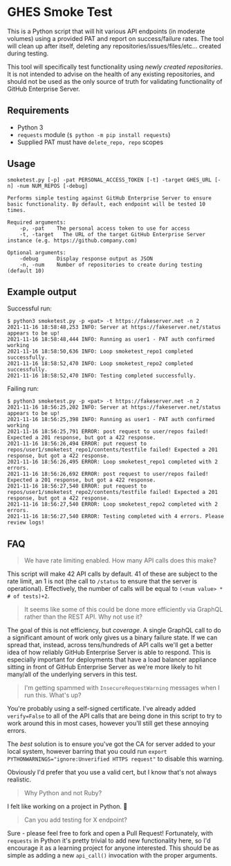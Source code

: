# GHES Smoke Test

This is a Python script that will hit various API endpoints (in moderate volumes) using a provided PAT and report on success/failure rates.  The tool will clean up after itself, deleting any repositories/issues/files/etc... created during testing.

This tool will specifically test functionality using _newly created repositories_. It is not intended to advise on the health of any existing repositories, and should not be used as the only source of truth for validating functionality of GitHub Enterprise Server.

## Requirements

- Python 3
- `requests` module (`$ python -m pip install requests`)
- Supplied PAT must have `delete_repo, repo` scopes

## Usage

```
smoketest.py [-p] -pat PERSONAL_ACCESS_TOKEN [-t] -target GHES_URL [-n] -num NUM_REPOS [-debug]

Performs simple testing against GitHub Enterprise Server to ensure basic functionality. By default, each endpoint will be tested 10 times.

Required arguments:
    -p, -pat    The personal access token to use for access
    -t, -target   The URL of the target GitHub Enterprise Server instance (e.g. https://github.company.com)

Optional arguments:
    -debug      Display response output as JSON
    -n, -num    Number of repositories to create during testing (default 10)
```

## Example output

Successful run:

```
$ python3 smoketest.py -p <pat> -t https://fakeserver.net -n 2
2021-11-16 18:58:48,253 INFO: Server at https://fakeserver.net/status appears to be up!
2021-11-16 18:58:48,444 INFO: Running as user1 - PAT auth confirmed working
2021-11-16 18:58:50,636 INFO: Loop smoketest_repo1 completed successfully.
2021-11-16 18:58:52,470 INFO: Loop smoketest_repo2 completed successfully.
2021-11-16 18:58:52,470 INFO: Testing completed successfully.
```

Failing run:

```
$ python3 smoketest.py -p <pat> -t https://fakeserver.net -n 2
2021-11-16 18:56:25,202 INFO: Server at https://fakeserver.net/status appears to be up!
2021-11-16 18:56:25,398 INFO: Running as user1 - PAT auth confirmed working
2021-11-16 18:56:25,791 ERROR: post request to user/repos failed! Expected a 201 response, but got a 422 response.
2021-11-16 18:56:26,494 ERROR: put request to repos/user1/smoketest_repo1/contents/testfile failed! Expected a 201 response, but got a 422 response.
2021-11-16 18:56:26,495 ERROR: Loop smoketest_repo1 completed with 2 errors.
2021-11-16 18:56:26,692 ERROR: post request to user/repos failed! Expected a 201 response, but got a 422 response.
2021-11-16 18:56:27,540 ERROR: put request to repos/user1/smoketest_repo2/contents/testfile failed! Expected a 201 response, but got a 422 response.
2021-11-16 18:56:27,540 ERROR: Loop smoketest_repo2 completed with 2 errors.
2021-11-16 18:56:27,540 ERROR: Testing completed with 4 errors. Please review logs!
```

## FAQ

> We have rate limiting enabled. How many API calls does this make?

This script will make 42 API calls by default. 41 of these are subject to the rate limit, an 1 is not (the call to `/status` to ensure that the server is operational). Effectively, the number of calls will be equal to `(<num value> * # of tests)+2`.

> It seems like some of this could be done more efficiently via GraphQL rather than the REST API. Why not use it?

The goal of this is not efficiency, but _coverage_. A single GraphQL call to do a significant amount of work only gives us a binary failure state. If we can spread that, instead, across tens/hundreds of API calls we'll get a better idea of how reliably GitHub Enterprise Server is able to respond. This is especially important for deployments that have a load balancer appliance sitting in front of GitHub Enterprise Server as we're more likely to hit many/all of the underlying servers in this test.

> I'm getting spammed with `InsecureRequestWarning` messages when I run this. What's up?

You're probably using a self-signed certificate. I've already added `verify=False` to all of the API calls that are being done in this script to try to work around this in most cases, however you'll still get these annoying errors.

The *best* solution is to ensure you've got the CA for server added to your local system, however barring that you could run `export PYTHONWARNINGS="ignore:Unverified HTTPS request"` to disable this warning.

Obviously I'd prefer that you use a valid cert, but I know that's not always realistic.

> Why Python and not Ruby?

I felt like working on a project in Python. 🤷

> Can you add testing for X endpoint?

Sure - please feel free to fork and open a Pull Request! Fortunately, with `requests` in Python it's pretty trivial to add new functionality here, so I'd encourage it as a learning project for anyone interested. This should be as simple as adding a new `api_call()` invocation with the proper arguments.

